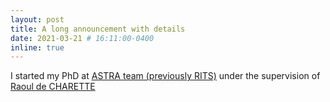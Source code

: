 ```yaml
---
layout: post
title: A long announcement with details
date: 2021-03-21 # 16:11:00-0400
inline: true
---
```


I started my PhD at [ASTRA team (previously RITS)](https://team.inria.fr/rits/) under the supervision of [Raoul de CHARETTE](https://team.inria.fr/rits/membres/raoul-de-charette/)
